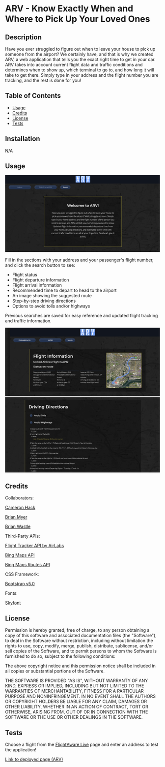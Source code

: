 # ARV - Know Exactly When and Where to Pick Up Your Loved Ones

## Description

Have you ever struggled to figure out when to leave your house to pick up someone from the airport? We certainly have, and that is why we created ARV, a web application that tells you the exact right time to get in your car. ARV takes into account current flight data and traffic conditions and determines when to show up, which terminal to go to, and how long it will take to get there. Simply type in your address and the flight number you are tracking, and the rest is done for you!

## Table of Contents

- [Usage](#usage)
- [Credits](#credits)
- [License](#license)
- [Tests](#tests)

## Installation

N/A

## Usage

![Alt text](<assets/images/Screenshot 2023-08-11 at 9.49.52 AM.png>)

Fill in the sections with your address and your passenger's flight number, and click the search button to see: 

- Flight status
- Flight departure information
- Flight arrival information
- Recommended time to depart to head to the airport
- An image showing the suggested route
- Step-by-step driving directions
- Options to avoid tolls and/or highways

Previous searches are saved for easy reference and updated flight tracking and traffic information.

![Alt text](<assets/images/Screenshot 2023-08-11 at 9.56.07 AM.png>)
![Alt text](<assets/images/Screenshot 2023-08-11 at 9.53.32 AM.png>)

## Credits

Collaborators:

[Cameron Hack](https://github.com/CameronHack)

[Brian Myer](https://github.com/brianmyer)

[Brian Wastle](https://github.com/brian-wastle)

Third-Party APIs:

[Flight Tracker API by AirLabs](https://airlabs.co/docs/flights)

[Bing Maps API](https://learn.microsoft.com/en-us/bingmaps/v8-web-control/?toc=https%3A%2F%2Flearn.microsoft.com%2Fen-us%2Fbingmaps%2Fv8-web-control%2Ftoc.json&bc=https%3A%2F%2Flearn.microsoft.com%2Fen-us%2FBingMaps%2Fbreadcrumb%2Ftoc.json)

[Bing Maps Routes API](https://learn.microsoft.com/en-us/bingmaps/rest-services/routes/)

CSS Framework:

[Bootstrap v5.0](https://getbootstrap.com/docs/5.0/getting-started/introduction/)

Fonts:

[Skyfont](https://www.1001fonts.com/skyfont-font.html)


## License

Permission is hereby granted, free of charge, to any person obtaining a copy
of this software and associated documentation files (the "Software"), to deal
in the Software without restriction, including without limitation the rights
to use, copy, modify, merge, publish, distribute, sublicense, and/or sell
copies of the Software, and to permit persons to whom the Software is
furnished to do so, subject to the following conditions:

The above copyright notice and this permission notice shall be included in all
copies or substantial portions of the Software.

THE SOFTWARE IS PROVIDED "AS IS", WITHOUT WARRANTY OF ANY KIND, EXPRESS OR
IMPLIED, INCLUDING BUT NOT LIMITED TO THE WARRANTIES OF MERCHANTABILITY,
FITNESS FOR A PARTICULAR PURPOSE AND NONINFRINGEMENT. IN NO EVENT SHALL THE
AUTHORS OR COPYRIGHT HOLDERS BE LIABLE FOR ANY CLAIM, DAMAGES OR OTHER
LIABILITY, WHETHER IN AN ACTION OF CONTRACT, TORT OR OTHERWISE, ARISING FROM,
OUT OF OR IN CONNECTION WITH THE SOFTWARE OR THE USE OR OTHER DEALINGS IN THE
SOFTWARE.

## Tests

Choose a flight from the [FlightAware Live](https://flightaware.com/live/) page and enter an address to test the application!

[Link to deployed page (ARV)](https://cameronhack.github.io/ARV/)
